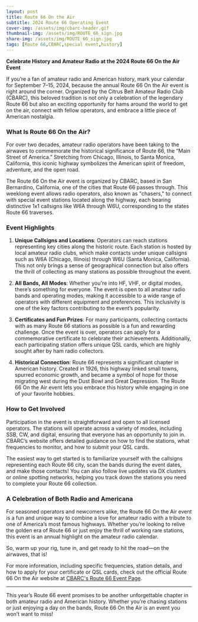 ```yaml
---
layout: post
title: Route 66 On the Air
subtitle: 2024 Route 66 Operating Event
cover-img: /assets/img/cbarc-header.gif
thumbnail-img: /assets/img/ROUTE_66_sign.jpg
share-img: /assets/img/ROUTE_66_sign.jpg
tags: [Route 66,CBARC,special event,history]
---
```


**Celebrate History and Amateur Radio at the 2024 Route 66 On the Air Event**

If you’re a fan of amateur radio and American history, mark your calendar for September 7–15, 2024, because the annual Route 66 On the Air event is right around the corner. Organized by the Citrus Belt Amateur Radio Club (CBARC), this beloved tradition is not only a celebration of the legendary Route 66 but also an exciting opportunity for hams around the world to get on the air, connect with fellow operators, and embrace a little piece of American nostalgia.

### What Is Route 66 On the Air?

For over two decades, amateur radio operators have been taking to the airwaves to commemorate the historical significance of Route 66, the “Main Street of America.” Stretching from Chicago, Illinois, to Santa Monica, California, this iconic highway symbolizes the American spirit of freedom, adventure, and the open road.

The Route 66 On the Air event is organized by CBARC, based in San Bernardino, California, one of the cities that Route 66 passes through. This weeklong event allows radio operators, also known as "chasers," to connect with special event stations located along the highway, each bearing distinctive 1x1 callsigns like W6A through W6U, corresponding to the states Route 66 traverses.

### Event Highlights

1. **Unique Callsigns and Locations**: Operators can reach stations representing key cities along the historic route. Each station is hosted by local amateur radio clubs, which make contacts under unique callsigns such as W6A (Chicago, Illinois) through W6U (Santa Monica, California). This not only brings a sense of geographical connection but also offers the thrill of collecting as many stations as possible throughout the event.
   
2. **All Bands, All Modes**: Whether you're into HF, VHF, or digital modes, there’s something for everyone. The event is open to all amateur radio bands and operating modes, making it accessible to a wide range of operators with different equipment and preferences. This inclusivity is one of the key factors contributing to the event’s popularity.
   
3. **Certificates and Fun Prizes**: For many participants, collecting contacts with as many Route 66 stations as possible is a fun and rewarding challenge. Once the event is over, operators can apply for a commemorative certificate to celebrate their achievements. Additionally, each participating station offers unique QSL cards, which are highly sought after by ham radio collectors.

4. **Historical Connection**: Route 66 represents a significant chapter in American history. Created in 1926, this highway linked small towns, spurred economic growth, and became a symbol of hope for those migrating west during the Dust Bowl and Great Depression. The Route 66 On the Air event lets you embrace this history while engaging in one of your favorite hobbies.

### How to Get Involved

Participation in the event is straightforward and open to all licensed operators. The stations will operate across a variety of modes, including SSB, CW, and digital, ensuring that everyone has an opportunity to join in. CBARC’s website offers detailed guidance on how to find the stations, what frequencies to monitor, and how to submit your QSL cards.

The easiest way to get started is to familiarize yourself with the callsigns representing each Route 66 city, scan the bands during the event dates, and make those contacts! You can also follow live updates via DX clusters or online spotting networks, helping you track down the stations you need to complete your Route 66 collection.

### A Celebration of Both Radio and Americana

For seasoned operators and newcomers alike, the Route 66 On the Air event is a fun and unique way to combine a love for amateur radio with a tribute to one of America’s most famous highways. Whether you’re looking to relive the golden era of Route 66 or just enjoy the thrill of working rare stations, this event is an annual highlight on the amateur radio calendar.

So, warm up your rig, tune in, and get ready to hit the road—on the airwaves, that is!

For more information, including specific frequencies, station details, and how to apply for your certificate or QSL cards, check out the official Route 66 On the Air website at [CBARC's Route 66 Event Page](https://w6jbt.org/?page_id=19).

---

This year’s Route 66 event promises to be another unforgettable chapter in both amateur radio and American history. Whether you’re chasing stations or just enjoying a day on the bands, Route 66 On the Air is an event you won’t want to miss!
